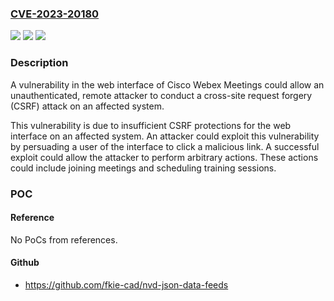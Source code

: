 ### [CVE-2023-20180](https://cve.mitre.org/cgi-bin/cvename.cgi?name=CVE-2023-20180)
![](https://img.shields.io/static/v1?label=Product&message=Cisco%20Webex%20Meetings&color=blue)
![](https://img.shields.io/static/v1?label=Version&message=%3D%2039.10%20&color=brighgreen)
![](https://img.shields.io/static/v1?label=Vulnerability&message=n%2Fa&color=brighgreen)

### Description

A vulnerability in the web interface of Cisco Webex Meetings could allow an unauthenticated, remote attacker to conduct a cross-site request forgery (CSRF) attack on an affected system. This vulnerability is due to insufficient CSRF protections for the web interface on an affected system. An attacker could exploit this vulnerability by persuading a user of the interface to click a malicious link. A successful exploit could allow the attacker to perform arbitrary actions. These actions could include joining meetings and scheduling training sessions.

### POC

#### Reference
No PoCs from references.

#### Github
- https://github.com/fkie-cad/nvd-json-data-feeds

